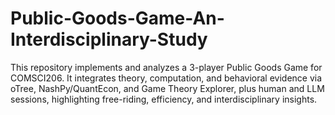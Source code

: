 # Public-Goods-Game-An-Interdisciplinary-Study
This repository implements and analyzes a 3-player Public Goods Game for COMSCI206. It integrates theory, computation, and behavioral evidence via oTree, NashPy/QuantEcon, and Game Theory Explorer, plus human and LLM sessions, highlighting free-riding, efficiency, and interdisciplinary insights.
